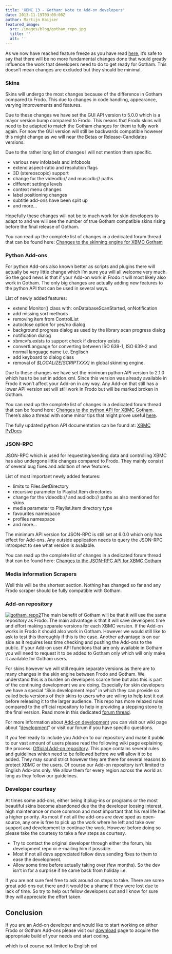 ```yaml
---
title: 'XBMC 13 - Gotham: Note to Add-on developers'
date: 2013-11-19T03:00:00Z
author: Martijn Kaijser
featured_image:
  src: /images/blog/gotham_repo.jpg
  title: ''
  alt: ''
---
```

As we now have reached feature freeze as you have read [here,](https://kodi.wiki/gotham-13-0-feature-freeze/) it’s safe to say that there will be no more fundamental changes done that would greatly influence the work that developers need to do to get ready for Gotham. This doesn’t mean changes are excluded but they should be minimal.

 ### Skins

 Skins will undergo the most changes because of the difference in Gotham compared to Frodo. This due to changes in code handling, appearance, varying improvements and features.

 Due to these changes we have set the GUI API version to 5.0.0 which is a mayor version bump compared to Frodo. This means that Frodo skins will need to be adapted to match the Gotham changes for them to fully work again. For now the GUI version will still be backwards compatible however this might change as we will near the Betas or Release-Candidates versions.

 Due to the rather long list of changes I will not mention them specific.

 - various new infolabels and infobools  
 - extend aspect-ratio and resolution flags  
 - 3D (stereoscopic) support  
 - change for the videodb:// and musicdb:// paths  
 - different settings levels  
 - context menu changes  
 - label positioning changes  
 - subtitle add-ons have been split up  
 - and more…

 Hopefully these changes will not be to much work for skin developers to adapt to and we will see the number of true Gotham compatible skins rising before the final release of Gotham.

 You can read up the complete list of changes in a dedicated forum thread that can be found here: [Changes to the skinning engine for XBMC Gotham](https://forum.kodi.tv/showthread.php?tid=158812)

  

 ### Python Add-ons

 For python Add-ons also known better as scripts and plugins there will actually be very little change which I’m sure you will all welcome very much. So the good news is that if your Add-on work in Frodo it will most likely also work in Gotham. The only big changes are actually adding new features to the python API that can be used in several ways.

 List of newly added features:  
 - extend Monitor() class with: onDatabaseScanStarted, onNotification  
 - add missing sort methods  
 - removing item from ControlList  
 - autoclose option for yes/no dialog  
 - background progress dialog as used by the library scan progress dialog  
 - notification dialog  
 - xbmcvfs.exists to support check if directory exists  
 - convertLanguage for converting between ISO 639-1, ISO 639-2 and normal language name i.e. Englisch  
 - add keyboard to dialog class  
 - removal of *$LOCALIZE[SCRIPTXXX]* in global skinning engine.

 Due to these changes we have set the minimum python API version to 2.1.0 which has to be set in addon.xml. Since this version was already available in Frodo it won’t affect your Add-on in any way. Any Add-on that still has a lower API version set will still work in Frodo but will be marked broken in Gotham.

 You can read up the complete list of changes in a dedicated forum thread that can be found here: [Changes to the python API for XBMC Gotham](https://forum.kodi.tv/showthread.php?tid=173943). There’s also a thread with some minor tips that might prove useful [here](https://forum.kodi.tv/showthread.php?tid=173887).

 The fully updated python API documentation can be found at: [XBMC PyDocs](http://mirrors.xbmc.org/docs/python-docs/)

 ### JSON-RPC

 JSON-RPC which is used for requesting/sending data and controlling XBMC has also undergone little changes compared to Frodo. They mainly consist of several bug fixes and addition of new features.

 List of most important newly added features:

 - limits to Files.GetDirectory  
 - recursive parameter to Playlist.Item directories  
 - change for the videodb:// and audiodb:// paths as also mentioned for skins  
 - media parameter to Playlist.Item directory type  
 - favourites namespace  
 - profiles namespace  
 - and more…

 The minimum API version for JSON-RPC is still set at 6.0.0 which only has effect for Add-ons. Any outside application needs to query the JSON-RPC introspect to see what version is available.

 You can read up the complete list of changes in a dedicated forum thread that can be found here: [Changes to the JSON-RPC API for XBMC Gotham](https://forum.kodi.tv/showthread.php?tid=98551&amp;amp;pid=1358657)

 ### Media information Scrapers

 Well this will be the shortest section. Nothing has changed so far and any Frodo scraper should be fully compatible with Gotham.

 ### Add-on repository

 [![gotham_repo2](/sites/default/files/uploads/gotham_repo2-300x186.jpg)](/sites/default/files/uploads/gotham_repo2.jpg)The main benefit of Gotham will be that it will use the same repository as Frodo. The main advantage is that it will save developers time and effort making separate versions for each XBMC version. If the Add-on works in Frodo it should also work in Gotham. However we would still like to ask to test this thoroughly if this is the case. Another advantage is on our side as it requires less time checking and pushing the Add-ons to the public. If your Add-on user API functions that are only available in Gotham you will need to request it to be added to Gotham only which will only make it available for Gotham users.

 For skins however we will still require separate versions as there are to many changes in the skin engine between Frodo and Gotham. We understand this is a burden on developers scarce time but alas this is part of the continuing development we are doing. Especially for skin developers we have a special “Skin development repo” in which they can provide so called beta versions of their skins to users who are wiling to help test it out before releasing it to the larger audience. This repo has more relaxed rules compared to the official repository to help in providing a stepping stone to the final version. Read more in this dedicated [forum thread](https://forum.kodi.tv/showthread.php?tid=159372).

 For more information about [Add-on development](https://kodi.wiki/view/Development) you can visit our wiki page about “[development](https://kodi.wiki/view/Development)” or visit our forum if you have specific questions.

 If you feel ready to include you Add-on to our repository and make it public to our vast amount of users please read the following wiki page explaining the process: [Official Add-on repository](https://kodi.wiki/view/Official_add-on_repository). This page contains several rules and guidelines which need to be followed before we will allow it to be added. They may sound strict however they are there for several reasons to protect XBMC or the users. Of course our Add-on repository isn’t limited to English Add-ons only. We allow them for every region across the world as long as they follow our guidelines.

 ### Developer courtesy

 At times some add-ons, either being it plug-ins or programs or the most beautiful skins become abandoned due the the developer loosing interest, high maintenance or more common and most important that his real life has a higher priority. As most if not all the add-ons are developed as open-source, any one is free to pick up the work where he left and take over support and development to continue the work. However before doing so please take the courtesy to take a few steps as courtesy.  
 - Try to contact the original developer through either the forum, his development repo or e-mailing him if possible.  
 - Most if not all devs appreciated fellow devs sending fixes to them to ease the development.  
 - Allow some time before actually taking over (few months). So the dev isn’t in for a surprise if he came back from holiday i.e.

 If you are not sure feel free to ask around on steps to take. There are some great add-ons out there and it would be a shame if they were lost due to lack of time. So try to help out fellow developers out and I know for sure they will appreciate the effort taken.

 Conclusion
----------

 If you are an Add-on developer and would like to start working on either Frodo or Gotham Add-ons please visit our [download](https://kodi.wiki/download/) page to acquire the appropriate build of your needs and start coding.

 which is of course not limited to English onl

 